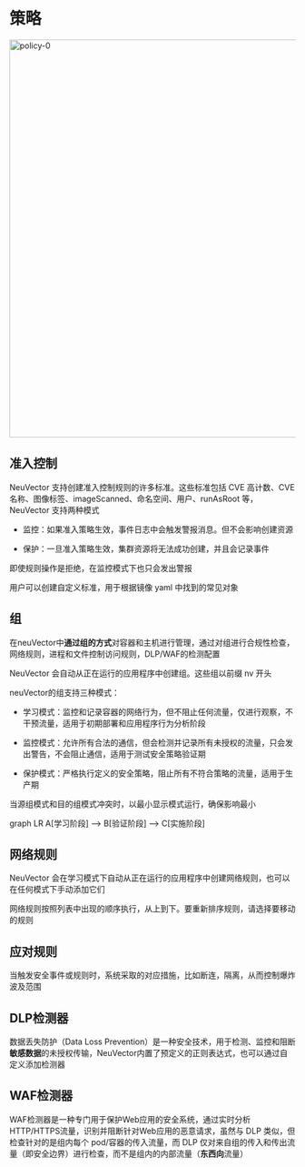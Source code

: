 # 策略

<img src="policy-0.png"  width="700" alt="policy-0" thumbnail="true"/>

## 准入控制

NeuVector 支持创建准入控制规则的许多标准。这些标准包括 CVE 高计数、CVE 名称、图像标签、imageScanned、命名空间、用户、runAsRoot 等，NeuVector 支持两种模式

- 监控：如果准入策略生效，事件日志中会触发警报消息。但不会影响创建资源

- 保护：一旦准入策略生效，集群资源将无法成功创建，并且会记录事件

<warning>即使规则操作是拒绝，在监控模式下也只会发出警报</warning>

用户可以创建自定义标准，用于根据镜像 yaml 中找到的常见对象



## 组

在neuVector中**通过组的方式**对容器和主机进行管理，通过对组进行合规性检查，网络规则，进程和文件控制访问规则，DLP/WAF的检测配置

<note>NeuVector 会自动从正在运行的应用程序中创建组。这些组以前缀 nv 开头</note>

neuVector的组支持三种模式：

- 学习模式：监控和记录容器的网络行为，但不阻止任何流量，仅进行观察，不干预流量，适用于初期部署和应用程序行为分析阶段

- 监控模式：允许所有合法的通信，但会检测并记录所有未授权的流量，只会发出警告，不会阻止通信，适用于测试安全策略验证期
- 保护模式：严格执行定义的安全策略，阻止所有不符合策略的流量，适用于生产期

当源组模式和目的组模式冲突时，以最小显示模式运行，确保影响最小

<code-block lang="mermaid">
graph LR
   A[学习阶段] --> B[验证阶段] --> C[实施阶段]
</code-block>



## 网络规则

NeuVector 会在学习模式下自动从正在运行的应用程序中创建网络规则，也可以在任何模式下手动添加它们

<warning>网络规则按照列表中出现的顺序执行，从上到下。要重新排序规则，请选择要移动的规则</warning>



## 应对规则

当触发安全事件或规则时，系统采取的对应措施，比如断连，隔离，从而控制爆炸波及范围



## DLP检测器

数据丢失防护（Data Loss Prevention）是一种安全技术，用于检测、监控和阻断**敏感数据**的未授权传输，NeuVector内置了预定义的正则表达式，也可以通过自定义添加检测器



## WAF检测器

WAF检测器是一种专门用于保护Web应用的安全系统，通过实时分析HTTP/HTTPS流量，识别并阻断针对Web应用的恶意请求，虽然与 DLP 类似，但检查针对的是组内每个 pod/容器的传入流量，而 DLP 仅对来自组的传入和传出流量（即安全边界）进行检查，而不是组内的内部流量（**东西向**流量）